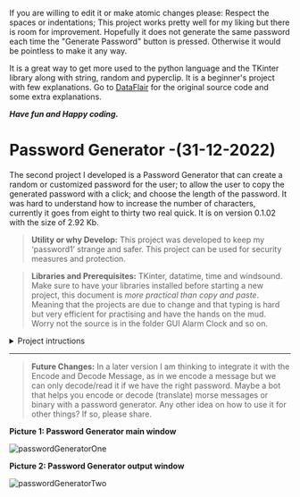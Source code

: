 If you are willing to edit it or make atomic changes please:
Respect the spaces or indentations; This project works pretty well for my liking but there is room for improvement.
Hopefully it does not generate the same password each time the "Generate Password" button is pressed. Otherwise it would be pointless to make it any way.

It is a great way to get more used to the python language and the TKinter library along with string, random and pyperclip.
It is a beginner's project with few explanations. Go to [DataFlair](https://data-flair.training/blogs/python-password-generator/) for the original source code and some extra explanations.

***Have fun and Happy coding.***

# **Password Generator** -(31-12-2022)
The second project I developed is a Password Generator that can create a random or customized password for the user; to allow the user to copy the generated password with a click; and choose the length of the password. It was hard to understand how to increase the number of characters, currently it goes from eight to thirty two real quick. It is on version 0.1.02 with the size of 2.92 Kb.

> **Utility or why Develop:** This project was developed to keep my ‘password1’ strange and safer. This project can be used for security measures and protection.
  
> **Libraries and Prerequisites:** TKinter, datatime, time and windsound. Make sure to have your libraries installed before starting a new project, this document is *more practical than copy and paste*. Meaning that the projects are due to change and that typing is hard but very efficient for practising and have the hands on the mud. Worry not the source is in the folder GUI Alarm Clock and so on.
  
  <details><summary>Project intructions</summary>
  
  <p>
  
  ```
  """
    GIT: @drafonsopena
    + The objective of this project is to create a Password Generator using Python.
    | Group:
    +-+---------------- 1 ----------------
    | Prerequisites:
    | Install libraries (eg: pip3 install tk)
    | Basic Python skills
    | Use a virtual environment
    +---------------- 2 ----------------
    | Project File Structure:
    | Import all the needed libraries/modules
    | Create a dialog box for user input
    | Use 'For' loop to combine different characters for the password
    +---------------- 3 ----------------
    | All necessary libraries for the Password Generator:
    | From tkinter import *
    | Import string, random
    | Import pyperclip
    +------------------------------------
"""
```

</p>

</details>

---

> **Future Changes:** In a later version I am thinking to integrate it with the Encode and Decode Message, as in we encode a message but we can only decode/read it if we have the right password. Maybe a bot that helps you encode or decode (translate) morse messages or binary with a password generator. Any other idea on how to use it for other things? If so, please share.


**Picture 1: Password Generator main window**
  
  ![passwordGeneratorOne](https://user-images.githubusercontent.com/72225601/216067868-a31125c6-0219-4a28-b0ea-924df415a1d3.png)

**Picture 2: Password Generator output window**
  
  ![passwordGeneratorTwo](https://user-images.githubusercontent.com/72225601/216068282-9a9cd6ed-7770-421d-9cbb-2653dfe7778b.png)

  
  

